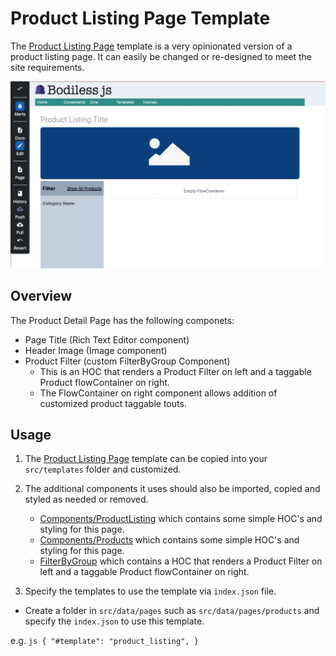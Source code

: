 # Product Listing Page Template

The [Product Listing Page](https://github.com/johnsonandjohnson/Bodiless-JS/blob/master/examples/test-site/src/templates/product_listing.jsx) template is a very opinionated version of a product listing page.  It can easily be changed or re-designed to meet the site requirements.

![PLP screenshot](../assets/plp.jpg "PLP screenshot")

## Overview

The Product Detail Page has the following componets:
  * Page Title (Rich Text Editor component)
  * Header Image (Image component)
  * Product Filter (custom FilterByGroup Component)
    * This is an HOC that renders a Product Filter on left and a taggable Product
    flowContainer on right.
    * The FlowContainer on right component allows addition of customized product taggable touts.

## Usage

1. The [Product Listing Page](https://github.com/johnsonandjohnson/Bodiless-JS/blob/master/examples/test-site/src/templates/product_listing.jsx) template can be copied into your `src/templates` folder and customized.

2. The additional components it uses should also be imported, copied and styled as needed or removed.
    * [Components/ProductListing](https://github.com/johnsonandjohnson/Bodiless-JS/tree/master/examples/test-site/src/components/ProductListing)
      which contains some simple HOC's and styling for this page.
    * [Components/Products](https://github.com/johnsonandjohnson/Bodiless-JS/blob/master/examples/test-site/src/components/Product/index.tsx)
      which contains some simple HOC's and styling for this page.
    * [FilterByGroup](https://github.com/johnsonandjohnson/Bodiless-JS/tree/master/examples/test-site/src/components/FilterByGroup)
      which contains a HOC that renders a Product Filter on left and a taggable
      Product flowContainer on right.

3. Specify the templates to use the template via `index.json` file.
  * Create a folder in `src/data/pages` such as `src/data/pages/products` and
    specify the `index.json` to use this template.

  e.g.
    ```js
      {
        "#template": "product_listing",
      }
    ```
